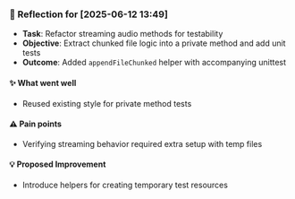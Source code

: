 <!-- reflection-template:start -->
### :book: Reflection for [2025-06-12 13:49]
  - **Task**: Refactor streaming audio methods for testability
  - **Objective**: Extract chunked file logic into a private method and add unit tests
  - **Outcome**: Added `appendFileChunked` helper with accompanying unittest

#### :sparkles: What went well
  - Reused existing style for private method tests

#### :warning: Pain points
  - Verifying streaming behavior required extra setup with temp files

#### :bulb: Proposed Improvement
  - Introduce helpers for creating temporary test resources
<!-- reflection-template:end -->
